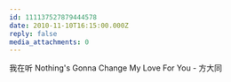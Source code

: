 ```yaml
---
id: 111137527879444578
date: 2010-11-10T16:15:00.000Z
reply: false
media_attachments: 0
---
```


我在听 Nothing's Gonna Change My Love For You - 方大同 ​​​​

